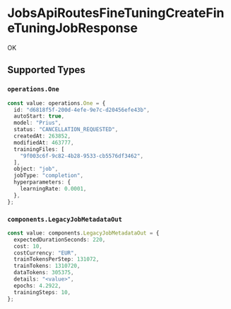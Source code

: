 # JobsApiRoutesFineTuningCreateFineTuningJobResponse

OK


## Supported Types

### `operations.One`

```typescript
const value: operations.One = {
  id: "d6818f5f-200d-4efe-9e7c-d20456efe43b",
  autoStart: true,
  model: "Prius",
  status: "CANCELLATION_REQUESTED",
  createdAt: 263852,
  modifiedAt: 463777,
  trainingFiles: [
    "9f003c6f-9c82-4b28-9533-cb5576df3462",
  ],
  object: "job",
  jobType: "completion",
  hyperparameters: {
    learningRate: 0.0001,
  },
};
```

### `components.LegacyJobMetadataOut`

```typescript
const value: components.LegacyJobMetadataOut = {
  expectedDurationSeconds: 220,
  cost: 10,
  costCurrency: "EUR",
  trainTokensPerStep: 131072,
  trainTokens: 1310720,
  dataTokens: 305375,
  details: "<value>",
  epochs: 4.2922,
  trainingSteps: 10,
};
```

